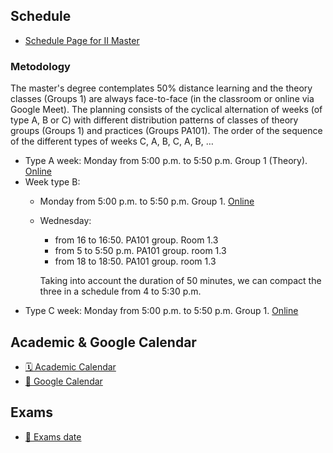 ## Schedule

* [Schedule Page for II Master](https://www.ull.es/masteres/ingenieria-informatica/informacion-academica/horarios-y-calendario-examenes/)

### Metodology

The master's degree contemplates 50% distance learning and the theory classes (Groups 1) are always face-to-face (in the classroom or online via Google Meet). The planning consists of the cyclical alternation of weeks (of type A, B or C) with different distribution patterns of classes of theory groups (Groups 1) and practices (Groups PA101). The order of the sequence of the different types of weeks C, A, B, C, A, B, …
* Type A week: Monday from 5:00 p.m. to 5:50 p.m. Group 1 (Theory). [Online][meet]
* Week type B:
  * Monday from 5:00 p.m. to 5:50 p.m. Group 1. [Online][meet]
  * Wednesday:
      * from 16 to 16:50. PA101 group. Room 1.3
      * from 5 to 5:50 p.m. PA101 group. room 1.3
      * from 18 to 18:50. PA101 group. room 1.3
      
      Taking into account the duration of 50 minutes, we can compact the three in a schedule from 4 to 5:30 p.m.
* Type C week: Monday from 5:00 p.m. to 5:50 p.m. Group 1. [Online][meet]

[meet]: https://meet.google.com/bhv-togn-ynm


## Academic & Google Calendar

* [🗓️ Academic Calendar](https://www.ull.es/estudios-docencia/calendario-academico/)
* [📅 Google Calendar](https://calendar.google.com/calendar/u/1?cid=dWxsLmVkdS5lc19oM2FiN3AzcmxmYW1qY25zbmhsdDZ1aGI0MEBncm91cC5jYWxlbmRhci5nb29nbGUuY29t)


## Exams

* [📝 Exams date](https://www.ull.es/grados/ingenieria-informatica/informacion-academica/horarios-y-calendario-examenes/) 
